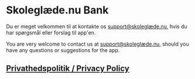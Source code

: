# Skoleglæde.nu Bank

Du er meget velkommen til at kontakte os [support@skoleglæde.nu](mailto:support@skoleglæde.nu), hvis du har spørgsmål eller forslag til app'en.

You are very welcome to contact us at [support@skoleglæde.nu](mailto:support@skoleglæde.nu), should you have any questions or suggestions for the app.

## [Privathedspolitik / Privacy Policy](./privacy-policy)